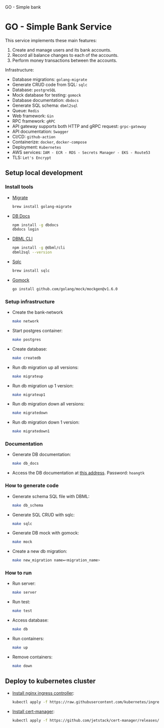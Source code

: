 GO - Simple bank
# GO - Simple Bank Service
This service implements these main features:

1. Create and manage users and its bank accounts.
2. Record all balance changes to each of the accounts.
3. Perform money transactions between the accounts.

Infrastructure:
- Database migrations: `golang-migrate`
- Generate CRUD code from SQL: `sqlc`
- Database: `postgreSQL`
- Mock database for testing: `gomock`
- Database documentation: `dbdocs`
- Generate SQL schema: `dbml2sql`
- Queue: `Redis`
- Web framework: `Gin`
- RPC framework: `gRPC`
- API gateway supports both HTTP and gRPC request: `grpc-gateway`
- API documentation: `Swagger`
- CI/CD: `github-action`
- Containerize: `docker`, `docker-compose`
- Deployment: `Kubernetes`
- AWS services: `IAM - ECR - RDS - Secrets Manager - EKS - Route53`
- TLS: `Let's Encrypt`

## Setup local development

### Install tools
- [Migrate](https://github.com/golang-migrate/migrate/tree/master/cmd/migrate)

    ```bash
    brew install golang-migrate
    ```

- [DB Docs](https://dbdocs.io/docs)

    ```bash
    npm install -g dbdocs
    dbdocs login

- [DBML CLI](https://www.dbml.org/cli/#installation)

    ```bash
    npm install -g @dbml/cli
    dbml2sql --version
    ```

- [Sqlc](https://github.com/kyleconroy/sqlc#installation)

    ```bash
    brew install sqlc
    ```

- [Gomock](https://github.com/golang/mock)

    ``` bash
    go install github.com/golang/mock/mockgen@v1.6.0
    ```

### Setup infrastructure

- Create the bank-network

    ``` bash
    make network
    ```

- Start postgres container:

    ```bash
    make postgres
    ```

- Create database:

    ```bash
    make createdb
    ```

- Run db migration up all versions:

    ```bash
    make migrateup
    ```

- Run db migration up 1 version:

    ```bash
    make migrateup1
    ```

- Run db migration down all versions:

    ```bash
    make migratedown
    ```

- Run db migration down 1 version:

    ```bash
    make migratedown1
    ```

### Documentation

- Generate DB documentation:

    ```bash
    make db_docs
    ```

- Access the DB documentation at [this address](https://dbdocs.io/hoangtk.0100/simple_bank). Password: `hoangtk`

### How to generate code

- Generate schema SQL file with DBML:

    ```bash
    make db_schema
    ```

- Generate SQL CRUD with sqlc:

    ```bash
    make sqlc
    ```

- Generate DB mock with gomock:

    ```bash
    make mock
    ```

- Create a new db migration:

    ```bash
    make new_migration name=<migration_name>
    ```

### How to run

- Run server:

    ```bash
    make server
    ```

- Run test:

    ```bash
    make test
    ```

- Access database:

    ```bash
    make db
    ```

- Run containers:

    ```bash
    make up
    ```

- Remove containers:

    ```bash
    make down
    ```

## Deploy to kubernetes cluster

- [Install nginx ingress controller](https://kubernetes.github.io/ingress-nginx/deploy/#aws):

    ```bash
    kubectl apply -f https://raw.githubusercontent.com/kubernetes/ingress-nginx/controller-v0.48.1/deploy/static/provider/aws/deploy.yaml
    ```

- [Install cert-manager](https://cert-manager.io/docs/installation/kubernetes/):

    ```bash
    kubectl apply -f https://github.com/jetstack/cert-manager/releases/download/v1.4.0/cert-manager.yaml
    ```

